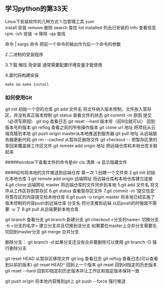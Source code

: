 ## 学习python的第33天

Linux下安装软件的几种方式
1.包管理工具
yum  
	install 安装
	remove 删除
	search  查找
	list installed  列出已安装的
	info  查看信息
rpm 
	-ivh <rpm-file-name>  安装
	-e 移除
	-qa 查找

命令 | xargs 命令  把前一个命令的输出作为后一个命令的参数

2.二进制的安装程序

3.下载  解压  免安装  通常需要配置环境变量才能使用

4.源代码构建安装

	make && make install



### 如何使用Git

git init 初始一个空的仓库
git add 文件名   将文件纳入版本控制，文件放入暂存区，并没有真正版本控制
git status  查看文件的状态
git commit -m 原因   提交（必须写原因）
git log 查看日志
git reset --hard 版本号（前6位就可以） 回到版本号的版本
git reflog  查看之前的所有操作版本
git clone url 地址  把项目从云端克隆到本地
git push  origin master从本地推送到服务器
git pull  地址    从远端服务器更新代码
git rm --cached <filename> 从暂存区删除文件
git checkout -- <filename>  把暂存区里的拿回来覆盖掉工作区文件
git remote add origin 地址  把远端仓库和本地仓库关联起来


#####window下查看文件的命令是dir
	cls 清屏
	-a 显示隐藏文件

####如何将本地的文件推送到远端仓库
第一次
1.创建一个文件夹
2.git init 初始化本地仓库
3.git remote add origin 远端网址   将远端仓库和本地仓库建立连接
4.git clone 远端网址 master  将远端仓库的文件同步到本地
5.git add 文件名  将文件从工作区存到暂存区
6.git status  查看暂存区文件
7.git commit -m '提交信息'  将暂存区的内容提交给本地仓库
8.git push -u origin master 将本地已经实施了版本控制的内容push到远端仓库
				分支名 将分支推到远端
以后push的时候就不需要 -u 了
9.git pull  从远端更新本地仓库

git branch 查看分支
git branch <name>  新建分支
git checkout <分支的name>  切换分支
		  -b <分支的名字>  建立分支并且切换到该分支
如果要在master上合并分支需要先切回到master分支
git merge <name>  合并分支

删除分支：
git branch -d <name>  如果分支还没有合并要删除可以使用
git branch -D <name>  强行删除分支

git reset HEAD <filename> 从暂存区移除文件
git log 查看日志
git reflog  查看日志(可以查看到以前的版本)
git reset HEAD^  回到上一个版本
git reset <id>  回到id指定的历史版本
git reset --hard <id>  回到ID指定的历史版本并让工作区和指定版本保持一致

git push origin <branchname> 将本地内容推到git上
git push --force 强行推送